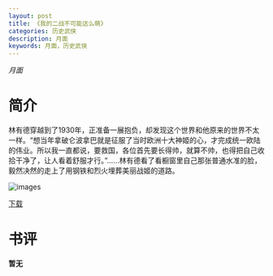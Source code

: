 ```yaml
---
layout: post
title: 《我的二战不可能这么萌》
categories: 历史武侠
description: 月面
keywords: 月面，历史武侠
---
```

*月面*

# 简介

林有德穿越到了1930年，正准备一展抱负，却发现这个世界和他原来的世界不太一样。“想当年拿破仑波拿巴就是征服了当时欧洲十大神姬的心，才完成统一欧陆的伟业。所以我一直都说，要救国，各位首先要长得帅，就算不帅，也得把自己收拾干净了，让人看着舒服才行。”……林有德看了看橱窗里自己那张普通水准的脸，毅然决然的走上了用钢铁和烈火埋葬美丽战姬的道路。

![images](http://tvax4.sinaimg.cn/large/008dGP0Fgy1gtxfh16sovj305l06zq2x.jpg)

[下载](https://link.jscdn.cn/1drv/aHR0cHM6Ly8xZHJ2Lm1zL3QvcyFBaGU2R2dNWmVFb2poRnYxeDlzakxMSUJBNjVrP2U9bWY0VGNM.txt)

# 书评
**暂无**